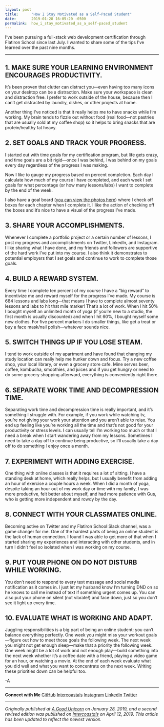 ```yaml
---
layout: post
title:      "How I Stay Motivated as a Self-Paced Student"
date:       2019-01-28 16:05:20 -0500
permalink:  how_i_stay_motivated_as_a_self-paced_student
---
```



I’ve been pursuing a full-stack web development certification through Flatiron School since last July. I wanted to share some of the tips I’ve learned over the past nine months.
***

## 1. MAKE SURE YOUR LEARNING ENVIRONMENT ENCOURAGES PRODUCTIVITY. 
It’s been proven that clutter can distract you—even having too many icons on your desktop can be a distraction. Make sure your workspace is clean and distraction free. I prefer to work outside of the house, because then I can’t get distracted by laundry, dishes, or other projects at home. 

Another thing I’ve noticed is that it really helps me to have snacks while I’m working. My brain tends to fizzle out without food (real food—not pastries that are usually sold at my coffee shop) so it helps to bring snacks that are protein/healthy fat heavy.

## 2. SET GOALS AND TRACK YOUR PROGRESS.
I started out with time goals for my certification program, but life gets crazy, and time goals are a bit rigid—once I was behind, I was behind on my goals every day regardless of the progress I was making. 

Now I like to gauge my progress based on percent completion. Each day I calculate how much of my course I have completed, and each week I set goals for what percentage (or how many lessons/labs) I want to complete by the end of the week. 

I also have a goal board ([you can view the photos here](https://theintercoastals.com/articles/2019/1/4/making-a-goal-board-youll-actually-use)) where I check off boxes for each chapter when I complete it. I like the action of checking off the boxes and it’s nice to have a visual of the progress I’ve made.

## 3. SHARE YOUR ACCOMPLISHMENTS.
Whenever I complete a portfolio project or a certain number of lessons, I post my progress and accomplishments on Twitter, LinkedIn, and Instagram. I like sharing what I have done, and my friends and followers are supportive of the hard work I’ve put into my course. I also think it demonstrates to potential employers that I set goals and continue to work to complete those goals.

## 4. BUILD A REWARD SYSTEM.
Every time I complete ten percent of my course I have a “big reward” to incentivize me and reward myself for the progress I’ve made. My course is 684 lessons and labs long—that means I have to complete almost seventy lessons and labs to hit that mile marker! That’s a lot of work. When I hit 50% I bought myself an unlimited month of yoga (if you’re new to a studio, the first month is usually discounted) and when I hit 60%, I bought myself some new clothes. For five percent markers I do smaller things, like get a treat or buy a face mask/nail polish—whatever sounds nice.

## 5. SWITCH THINGS UP IF YOU LOSE STEAM.
I tend to work outside of my apartment and have found that changing my study location can really help me hunker down and focus. Try a new coffee shop, your local library, or even a grocery store cafe. Mine serves beer, coffee, kombucha, smoothies, and juices and if you get hungry or need to do some grocery shopping afterward, everything is conveniently right there.

## 6. SEPARATE WORK TIME AND DECOMPRESSION TIME.
Separating work time and decompression time is really important, and it’s something I struggle with. For example, if you work while watching tv, you’re not giving your work your attention and you aren’t able to relax. You end up feeling like you’re working all the time and that’s not good for your productivity or stress levels. I can usually tell I’m working too much or that I need a break when I start wandering away from my lessons. Sometimes I need to take a day off to continue being productive, so I’ll usually take a day off to do something I enjoy once a month.

## 7. EXPERIMENT WITH ADDING EXERCISE.
One thing with online classes is that it requires a lot of sitting. I have a standing desk at home, which really helps, but I usually benefit from adding an hour of exercise a couple hours a week. When I did a month of yoga, despite taking an hour out of my work day or time with my family, I was more productive, felt better about myself, and had more patience with Gus, who is getting more independent and rowdy by the day.

## 8. CONNECT WITH YOUR CLASSMATES ONLINE.
Becoming active on Twitter and my Flatiron School Slack channel, was a game changer for me. One of the hardest parts of being an online student is the lack of human connection. I found I was able to get more of that when I started sharing my experiences and interacting with other students, and in turn I didn’t feel so isolated when I was working on my course.

## 9. PUT YOUR PHONE ON DO NOT DISTURB WHILE WORKING.
You don’t need to respond to every text message and social media notification as it comes in. I just let my husband know I’m turning DND on so he knows to call me instead of text if something urgent comes up. You can also put your phone on silent (not vibrate!) and face down, just so you don’t see it light up every time.

## 10. EVALUATE WHAT IS WORKING AND ADAPT.
Juggling responsibilities is a big part of being an online student: you can’t balance everything perfectly. One week you might miss your workout goals—figure out how to meet those goals the following week. The next week you might not get enough sleep—make that a  priority the following week. One week might be a lot of work and not enough play—build something into the next week whether it’s a coffee date with a friend, playing a video game for an hour, or watching a movie. At the end of each week evaluate what you did well and what you want to concentrate on the next week. Writing these priorities down can be helpful too.


-A

***

**Connect with Me**
[GitHub](https://github.com/helloamandamurphy)
[Intercoastals](https://theintercoastals.com/)
[Instagram](https://www.instagram.com/intercoastals/)
[LinkedIn](https://www.linkedin.com/in/helloamandamurphy)
[Twitter](https://twitter.com/babiescatscode)

***

*Originally published at [A Good Unicorn](http://agoodunicorn.com) on January 28, 2019, and a second revised edition was published on [Intercoastals](https://theintercoastals.com/articles/2019/4/12/how-i-stay-motivated-as-an-online-student) on April 12, 2019. This article has been updated to reflect the newest version.*

